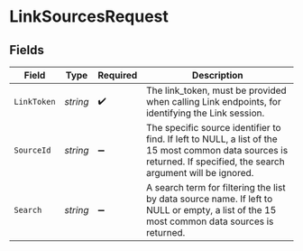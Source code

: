 # LinkSourcesRequest


## Fields

| Field                                                                                                                                                              | Type                                                                                                                                                               | Required                                                                                                                                                           | Description                                                                                                                                                        |
| ------------------------------------------------------------------------------------------------------------------------------------------------------------------ | ------------------------------------------------------------------------------------------------------------------------------------------------------------------ | ------------------------------------------------------------------------------------------------------------------------------------------------------------------ | ------------------------------------------------------------------------------------------------------------------------------------------------------------------ |
| `LinkToken`                                                                                                                                                        | *string*                                                                                                                                                           | :heavy_check_mark:                                                                                                                                                 | The link_token, must be provided when calling Link endpoints, for identifying the Link session.                                                                    |
| `SourceId`                                                                                                                                                         | *string*                                                                                                                                                           | :heavy_minus_sign:                                                                                                                                                 | The specific source identifier to find. If left to NULL, a list of the 15 most common data sources is returned. If specified, the search argument will be ignored. |
| `Search`                                                                                                                                                           | *string*                                                                                                                                                           | :heavy_minus_sign:                                                                                                                                                 | A search term for filtering the list by data source name. If left to NULL or empty, a list of the 15 most common data sources is returned.                         |